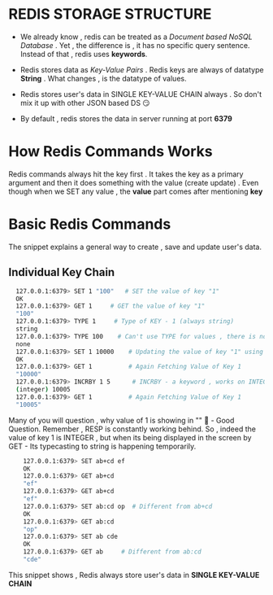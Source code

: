 # REDIS STORAGE STRUCTURE

- We already know , redis can be treated as a *Document based NoSQL Database* . Yet , the difference is , it has no specific query sentence. Instead of that , redis uses **keywords**.

- Redis stores data as _Key-Value Pairs_ . Redis keys are always of datatype **String** . What changes , is the datatype of values.

- Redis stores user's data in SINGLE KEY-VALUE CHAIN always . So don't mix it up with other JSON based DS 😏

- By default , redis stores the data in server running at port **6379**

# How Redis Commands Works

Redis commands always hit the key first . It takes the key as a primary argument and then it does something with the value (create update) . Even though when we SET any value , the **value** part comes after mentioning **key**

# Basic Redis Commands

The snippet explains a general way to create , save and update user's data.

##   Individual Key Chain

```bash
  127.0.0.1:6379> SET 1 "100"   # SET the value of key "1"
  OK
  127.0.0.1:6379> GET 1     # GET the value of key "1"
  "100"
  127.0.0.1:6379> TYPE 1     # Type of KEY - 1 (always string)
  string
  127.0.0.1:6379> TYPE 100    # Can't use TYPE for values , there is no key "100"
  none
  127.0.0.1:6379> SET 1 10000    # Updating the value of key "1" using SET
  OK
  127.0.0.1:6379> GET 1          # Again Fetching Value of Key 1
  "10000"
  127.0.0.1:6379> INCRBY 1 5      # INCRBY - a keyword , works on INTEGER values . Hence works on key "1"
  (integer) 10005
  127.0.0.1:6379> GET 1          # Again Fetching Value of Key 1
  "10005"
```
Many of you will question , why value of 1 is showing in "" 🤔 - Good Question. Remember , RESP is constantly working behind. So , indeed the value of key 1 is INTEGER , but when its being displayed in the screen by GET - Its typecasting to string is happening temporarily.

```bash
    127.0.0.1:6379> SET ab+cd ef
    OK
    127.0.0.1:6379> GET ab+cd
    "ef"
    127.0.0.1:6379> GET ab+cd
    "ef"
    127.0.0.1:6379> SET ab:cd op  # Different from ab+cd
    OK
    127.0.0.1:6379> GET ab:cd
    "op"
    127.0.0.1:6379> SET ab cde
    OK
    127.0.0.1:6379> GET ab     # Different from ab:cd
    "cde"
```
This snippet shows , Redis always store user's data in **SINGLE KEY-VALUE CHAIN**
